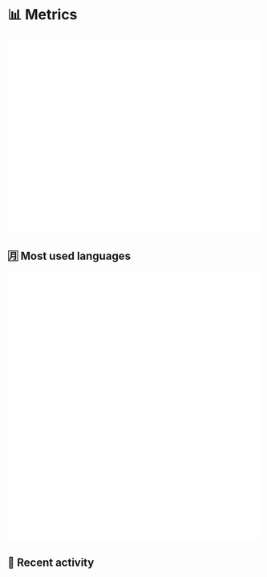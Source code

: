 # 📊 Metrics

![Metrics](/github-metrics.svg)

## 🈷️ Most used languages

![languages](/metrics.plugin.languages.indepth.svg)

## 📰 Recent activity

